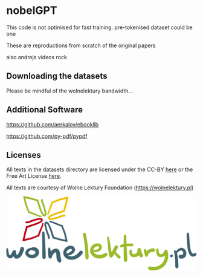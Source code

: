 # nobelGPT

This code is not optimised for fast training. pre-tokenised dataset could be one

These are reproductions from scratch of the original papers

also andrejs videos rock

## Downloading the datasets

Please be mindful of the wolnelektury bandwidth...

## Additional Software

https://github.com/aerkalov/ebooklib

https://github.com/py-pdf/pypdf

## Licenses

All texts in the datasets directory are licensed under the CC-BY
[here](https://creativecommons.org/licenses/by/4.0) or the Free Art License
[here](https://artlibre.org/licence/lal/en/).

All texts are courtesy of Wolne Lektury Foundation (https://wolnelektury.pl)

![Wolne Lektury](assets/WolneLektury.svg)
